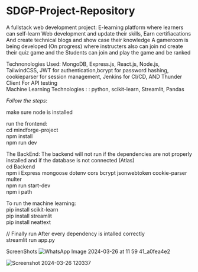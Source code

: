 # SDGP-Project-Repository

A fullstack web development project:
E-learning platform where learners can self-learn Web development and update their skills,
Earn certifiacations
And create technical blogs and show case their knowledge
A gameroom is being developed (On progress) where instructers also can join nd create their quiz game and the Students can join and play the game and be ranked

Technonologies Used:  MongoDB, Express.js, React.js, Node.js, TailwindCSS, JWT for authentication,bcrypt for password hashing, cookieparser for session management, Jenkins for CI/CD, AND Thunder Client For API testing <br/>
Machine Learning Technologies : : python, scikit-learn, Streamlit, Pandas

_Follow the steps_:

make sure node is installed

run the frontend: <br/>
cd mindforge-project <br/>
npm install <br/>
npm run dev <br/>


The BackEnd:
The backend will not run if the dependencies are not properly installed and if the database is not connected (Atlas) <br/>
cd Backend <br/>
npm i  Express mongoose dotenv cors bcrypt jsonwebtoken cookie-parser multer<br/>
npm run start-dev<br/>
npm i path

To run the machine learning:<br/>
pip install scikit-learn <br/>
pip install streamlit <br/>
pip install neattext

// Finally run After every dependency is intalled correctly <br/>
streamlit run app.py 



ScreenShots
![WhatsApp Image 2024-03-26 at 11 59 41_a0fea4e2](https://github.com/mahdiisabry1/SDGP-Repository/assets/141149923/d9ecaf55-78ef-452e-b940-2c0aa519fa38)


![Screenshot 2024-03-26 120337](https://github.com/mahdiisabry1/SDGP-Repository/assets/141149923/fb768fc8-25e7-48c2-b47b-94469144632a)








